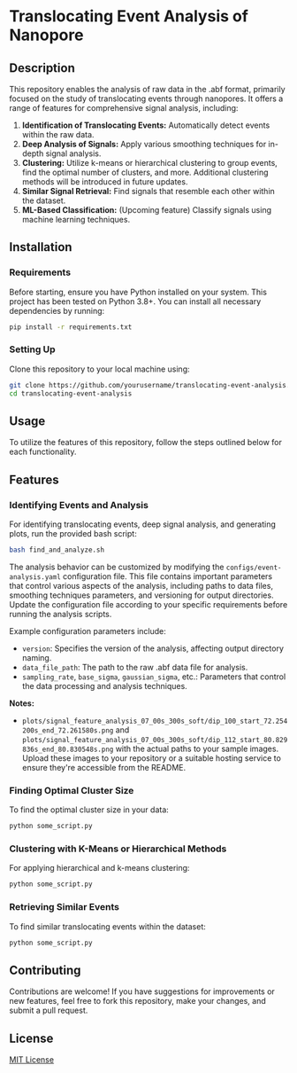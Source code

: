 
# Translocating Event Analysis of Nanopore

## Description

This repository enables the analysis of raw data in the .abf format, primarily focused on the study of translocating events through nanopores. It offers a range of features for comprehensive signal analysis, including:

1. **Identification of Translocating Events:** Automatically detect events within the raw data.
2. **Deep Analysis of Signals:** Apply various smoothing techniques for in-depth signal analysis.
3. **Clustering:** Utilize k-means or hierarchical clustering to group events, find the optimal number of clusters, and more. Additional clustering methods will be introduced in future updates.
4. **Similar Signal Retrieval:** Find signals that resemble each other within the dataset.
5. **ML-Based Classification:** (Upcoming feature) Classify signals using machine learning techniques.

## Installation

### Requirements

Before starting, ensure you have Python installed on your system. This project has been tested on Python 3.8+. You can install all necessary dependencies by running:

```sh
pip install -r requirements.txt
```

### Setting Up

Clone this repository to your local machine using:

```sh
git clone https://github.com/yourusername/translocating-event-analysis.git
cd translocating-event-analysis
```

## Usage

To utilize the features of this repository, follow the steps outlined below for each functionality.

## Features

### Identifying Events and Analysis

For identifying translocating events, deep signal analysis, and generating plots, run the provided bash script:

```sh
bash find_and_analyze.sh
```
The analysis behavior can be customized by modifying the `configs/event-analysis.yaml` configuration file. This file contains important parameters that control various aspects of the analysis, including paths to data files, smoothing techniques parameters, and versioning for output directories. Update the configuration file according to your specific requirements before running the analysis scripts.

Example configuration parameters include:

- `version`: Specifies the version of the analysis, affecting output directory naming.
- `data_file_path`: The path to the raw .abf data file for analysis.
- `sampling_rate`, `base_sigma`, `gaussian_sigma`, etc.: Parameters that control the data processing and analysis techniques.

**Notes:**

-  `plots/signal_feature_analysis_07_00s_300s_soft/dip_100_start_72.254200s_end_72.261580s.png` and `plots/signal_feature_analysis_07_00s_300s_soft/dip_112_start_80.829836s_end_80.830548s.png` with the actual paths to your sample images. Upload these images to your repository or a suitable hosting service to ensure they're accessible from the README.

### Finding Optimal Cluster Size

To find the optimal cluster size in your data:

```sh
python some_script.py
```

### Clustering with K-Means or Hierarchical Methods

For applying hierarchical and k-means clustering:

```sh
python some_script.py
```

### Retrieving Similar Events

To find similar translocating events within the dataset:

```sh
python some_script.py
```

## Contributing

Contributions are welcome! If you have suggestions for improvements or new features, feel free to fork this repository, make your changes, and submit a pull request.

## License

[MIT License](LICENSE.txt)
